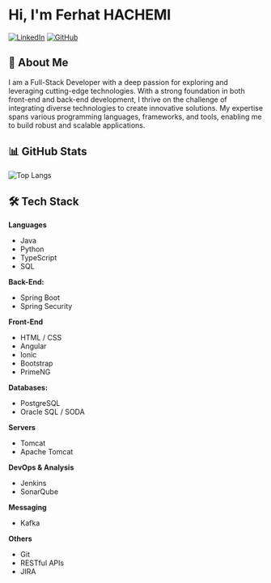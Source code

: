 # Hi, I'm Ferhat HACHEMI


[![LinkedIn](https://img.shields.io/badge/LinkedIn-Profile-blue)](https://www.linkedin.com/in/h-ferhat-account/)
[![GitHub](https://img.shields.io/badge/GitHub-Profile-black)](https://github.com/ferhat-hachemi)



## 👋 About Me

I am a Full-Stack Developer with a deep passion for exploring and leveraging cutting-edge technologies. With a strong foundation in both front-end and back-end development, I thrive on the challenge of integrating diverse technologies to create innovative solutions. My expertise spans various programming languages, frameworks, and tools, enabling me to build robust and scalable applications.


## 📊 GitHub Stats

<!-- ![Your GitHub stats](https://github-readme-stats.vercel.app/api?username=ferhat-hachemi&show_icons=true&theme=radical) -->
![Top Langs](https://github-readme-stats.vercel.app/api/top-langs/?username=ferhat-hachemi&layout=compact&theme=radical)

## 🛠️ Tech Stack

**Languages**
- Java
- Python
- TypeScript
- SQL

**Back-End:**
- Spring Boot
- Spring Security
  
**Front-End**
- HTML / CSS
- Angular
- Ionic
- Bootstrap
- PrimeNG

**Databases:**
- PostgreSQL
- Oracle SQL / SODA

**Servers**
- Tomcat
- Apache Tomcat

**DevOps & Analysis**
- Jenkins
- SonarQube

**Messaging**
- Kafka

**Others**
- Git
- RESTful APIs
- JIRA



